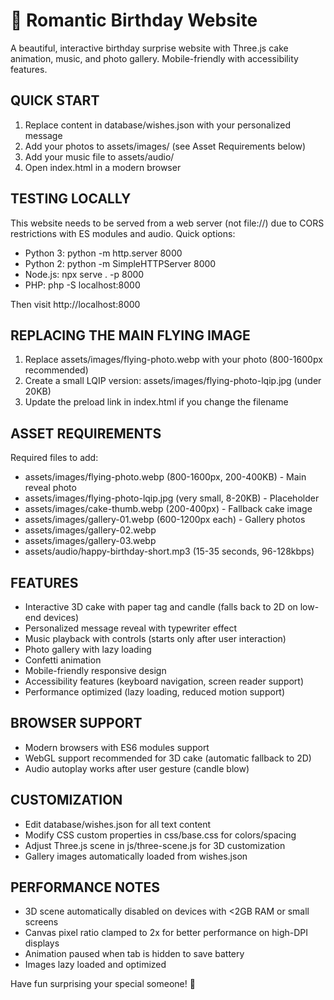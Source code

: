 🎂 Romantic Birthday Website
===========================

A beautiful, interactive birthday surprise website with Three.js cake animation, 
music, and photo gallery. Mobile-friendly with accessibility features.

QUICK START
-----------
1. Replace content in database/wishes.json with your personalized message
2. Add your photos to assets/images/ (see Asset Requirements below)
3. Add your music file to assets/audio/
4. Open index.html in a modern browser

TESTING LOCALLY
---------------
This website needs to be served from a web server (not file://) due to CORS 
restrictions with ES modules and audio. Quick options:

- Python 3: python -m http.server 8000
- Python 2: python -m SimpleHTTPServer 8000  
- Node.js: npx serve . -p 8000
- PHP: php -S localhost:8000

Then visit http://localhost:8000

REPLACING THE MAIN FLYING IMAGE
-------------------------------
1. Replace assets/images/flying-photo.webp with your photo (800-1600px recommended)
2. Create a small LQIP version: assets/images/flying-photo-lqip.jpg (under 20KB)
3. Update the preload link in index.html if you change the filename

ASSET REQUIREMENTS
------------------
Required files to add:
- assets/images/flying-photo.webp (800-1600px, 200-400KB) - Main reveal photo
- assets/images/flying-photo-lqip.jpg (very small, 8-20KB) - Placeholder
- assets/images/cake-thumb.webp (200-400px) - Fallback cake image  
- assets/images/gallery-01.webp (600-1200px each) - Gallery photos
- assets/images/gallery-02.webp
- assets/images/gallery-03.webp  
- assets/audio/happy-birthday-short.mp3 (15-35 seconds, 96-128kbps)

FEATURES
--------
- Interactive 3D cake with paper tag and candle (falls back to 2D on low-end devices)
- Personalized message reveal with typewriter effect
- Music playback with controls (starts only after user interaction)
- Photo gallery with lazy loading
- Confetti animation
- Mobile-friendly responsive design
- Accessibility features (keyboard navigation, screen reader support)
- Performance optimized (lazy loading, reduced motion support)

BROWSER SUPPORT
---------------
- Modern browsers with ES6 modules support
- WebGL support recommended for 3D cake (automatic fallback to 2D)
- Audio autoplay works after user gesture (candle blow)

CUSTOMIZATION
-------------
- Edit database/wishes.json for all text content
- Modify CSS custom properties in css/base.css for colors/spacing
- Adjust Three.js scene in js/three-scene.js for 3D customization
- Gallery images automatically loaded from wishes.json

PERFORMANCE NOTES
-----------------
- 3D scene automatically disabled on devices with <2GB RAM or small screens
- Canvas pixel ratio clamped to 2x for better performance on high-DPI displays  
- Animation paused when tab is hidden to save battery
- Images lazy loaded and optimized

Have fun surprising your special someone! 💖